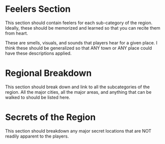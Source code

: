 # Feelers Section
This section should contain feelers for each sub-category of the region. Ideally, these should be memorized and learned so that you can recite them from heart. 

These are smells, visuals, and sounds that players hear for a given place. I think these should be generalized so that ANY town or ANY place could have these descriptions applied. 

# Regional Breakdown
This section should break down and link to all the subcategories of the region. All the major cities, all the major areas, and anything that can be walked to should be listed here.

# Secrets of the Region
This section should breakdown any major secret locations that are NOT readily apparent to the players. 
